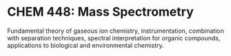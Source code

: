 # CHEM 448: Mass Spectrometry

Fundamental theory of gaseous ion chemistry, instrumentation, combination with separation techniques, spectral interpretation for organic compounds, applications to biological and environmental chemistry.